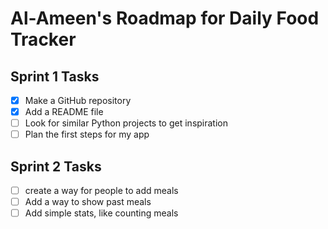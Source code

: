 # Al-Ameen's Roadmap for Daily Food Tracker

## Sprint 1 Tasks
- [x] Make a GitHub repository
- [x] Add a README file
- [ ] Look for similar Python projects to get inspiration
- [ ] Plan the first steps for my app

## Sprint 2 Tasks
- [ ] create a way for people to add meals
- [ ] Add a way to show past meals
- [ ] Add simple stats, like counting meals
